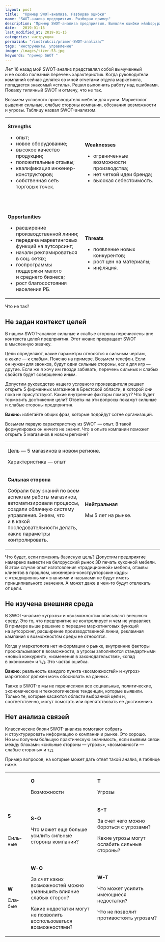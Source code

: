 ```yaml
---
layout: post
title:  "Пример SWOT-анализа. Разбираю ошибки"
name: "SWOT-анализ предприятия. Разбираю пример"
description: "Пример SWOT-анализа предприятия. Выявляю ошибки и&nbsp;рассказываю, как делаю сам."
date:   2019-01-15
last_modified_at: 2019-01-15
categories: инструкции
permalink: "/instrukcii/primer-SWOT-analiza/"
tags: "инструменты, управление"
image: /images/tizer-53.jpg
keywords: "пример SWOT "
---
```



<p>Лет 16&nbsp;назад мой SWOT-анализ представлял собой вымученный и&nbsp;не&nbsp;особо полезный перечень характеристик. Когда руководители компаний сейчас делятся со&nbsp;мной отчетами отдела маркетинга, попадается знакомый «стиль». Решил выполнить работу над ошибками. Покажу типичный SWOT и&nbsp;отмечу, что не&nbsp;так. </p>
<p>Возьмем условного производителя мебели для кухни. Маркетолог выделил сильные, слабые стороны компании, обозначил возможности и&nbsp;угрозы. Таблицу назвал SWOT-анализом. </p>
<table>
	<tbody class="topverticalalign">
		<tr>
			<td style="width: 50%">
				<p><strong>Strengths</strong></p>
				<ul>
					<li>опыт;</li>
					<li>новое оборудование;</li>
					<li>высокое качество продукции;</li>
					<li>положительные отзывы;</li>
					<li>квалификация инженер-конструкторов;</li>
					<li>собственная сеть торговых точек. </li>
 				</ul>
				<br/>
				<br/>
 			</td>
			<td style="width: 50%">
				<p><strong>Weaknesses</strong></p>
				<ul>
					<li>ограниченные возможности производства; </li>
					<li>нет четкой идеи бренда; </li>
					<li>высокая себестоимость. </li>
 				</ul>
 			</td>
 		</tr>
		<tr>
			<td>
				<p><strong>Opportunities</strong></p>
				<ul>
					<li>расширение производственной линии;</li>
					<li>передача маркетинговых функций на&nbsp;аутсорсинг;</li>
					<li>начали рекламироваться в&nbsp;соц. сетях; </li>
					<li>госпрограммы поддержки малого и&nbsp;среднего бизнеса; </li>
					<li>рост благосостояния населения РБ. </li>
 				</ul>
 			</td>
			<td>
				<p><strong>Threats</strong></p>
				<ul>
					<li>появление новых конкурентов; </li>
					<li>рост цен на&nbsp;материалы; </li>
					<li>инфляция.</li>
 				</ul>
 			</td>
 		</tr>
 	</tbody>
 </table>
<p>Что не&nbsp;так? </p>
<h2>Не&nbsp;задан контекст целей </h2>
<p>В&nbsp;нашем SWOT-анализе сильные и&nbsp;слабые стороны перечислены вне контекста целей предприятия. Этот нюанс превращает SWOT в&nbsp;мысленную жвачку. </p>
<p>Цели определяют, какие параметры относятся к&nbsp;сильным чертам, а&nbsp;какие&nbsp;— к&nbsp;слабым. Поясню на&nbsp;примере. Возьмем телефон. Если он&nbsp;нужен для звонков, будут одни сильные стороны, если для игр&nbsp;— другие. Если&nbsp;же я&nbsp;хочу им&nbsp;гвозди забивать, перечень сильных и&nbsp;слабых свойств будет совершенно иным. </p>
<p>Допустим руководство нашего условного производителя решает открыть 5&nbsp;фирменных магазинов в&nbsp;Брестской области, в&nbsp;которой они пока не&nbsp;присутствуют. Какие внутренние факторы помогут? Что будет тормозить достижение цели? Ответы на&nbsp;эти вопросы покажут сильные и&nbsp;слабые стороны предприятия. </p>
<p><strong>Важно:</strong> избегайте общих фраз, которые подойдут сотне организаций. </p>
<p>Возьмем первую характеристику из&nbsp;SWOT&nbsp;— опыт. В&nbsp;такой формулировке он&nbsp;ничего не&nbsp;значит. Что в&nbsp;опыте компании поможет открыть 5&nbsp;магазинов в&nbsp;новом регионе? </p>
<table>
	<tbody class="topverticalalign">
		<tr>
			<td colspan="2">
				<p>Цель&nbsp;— 5&nbsp;магазинов в&nbsp;новом регионе. </p>
				<p>Характеристика&nbsp;— опыт</p>
 			</td>
 		</tr>
		<tr>
			<td style="width: 50%">
				<p><strong>Сильная сторона </strong></p>
				<p>Cобрали базу знаний по&nbsp;всем аспектам работы магазинов, автоматизировали процессы, создали облачную систему управления. Знаем, что и&nbsp;в&nbsp;какой последовательности делать, какие параметры контролировать. </p>
 			</td>
			<td>
				<p><strong>Нейтральная</strong></p>
				<p>Мы&nbsp;5&nbsp;лет на&nbsp;рынке. </p>
 			</td>
 		</tr>
 	</tbody>
 </table>
<p>Что будет, если поменять базисную цель? Допустим предприятие намерено вывести на&nbsp;белорусский рынок 3D&nbsp;печать кухонной мебели. В&nbsp;этом случае опыт изготовления «традиционной» мебели, отзывы клиентов в&nbsp;прошлом, инженерно-конструкторские кадры с&nbsp;«традиционными» знаниями и&nbsp;навыками не&nbsp;будут иметь принципиального значения. А&nbsp;может даже в&nbsp;чем-то будут отвлекать от&nbsp;цели. </p>
<h2>Не&nbsp;изучена внешняя среда </h2>
<p>В&nbsp;SWOT-анализе «угрозы» и&nbsp;«возможности» описывают внешнюю среду. Это&nbsp;то, что предприятие не&nbsp;контролирует и&nbsp;чем не&nbsp;управляет. В&nbsp;примере выше решение о&nbsp;передаче маркетинговых функций на&nbsp;аутсорсинг, расширение производственной линии, рекламная кампания к&nbsp;возможностям среды не&nbsp;относятся. </p>
<p>Когда у&nbsp;маркетолога нет информации о&nbsp;рынке, внутренние факторы проскальзывают в&nbsp;возможности, а&nbsp;угрозы заполняются стандартными «новый конкурент», «изменения в&nbsp;законодательстве», «спад в&nbsp;экономике» и&nbsp;т.д. Это частая ошибка. </p>
<p><strong>Важно:</strong> реальность каждого пункта «возможностей» и&nbsp;«угроз» маркетолог должен мочь обосновать на&nbsp;данных. </p>
<p>Также в&nbsp;SWOT-е мы&nbsp;не&nbsp;перечисляем все социальные, политические, экономические и&nbsp;технологические тенденции, которые выявили. Только&nbsp;те, которые касаются области выбранной цели&nbsp;и, соответственно, могут помогать или препятствовать ее&nbsp;достижению. </p>
<h2>Нет анализа связей </h2>
<p>Классические блоки SWOT-анализа помогают собрать и&nbsp;структурировать информацию о&nbsp;компании и&nbsp;рынке. Это хорошо. Но&nbsp;мы&nbsp;получим бо&#x301;льшую практическую значимость, если выявим связи между блоками: «сильные стороны&nbsp;— угрозы», «возможности&nbsp;— слабые стороны» и&nbsp;т.д. </p>
<p>Пример вопросов, на&nbsp;которые может дать ответ такой анализ, в&nbsp;таблице ниже. </p>
<table>
	<tbody class="topverticalalign">
		<tr>
			<td style="width: 15%" > </td>
			<td style="width: 43%" class="Gainsboro">
				<p><strong>O</strong></p>
				<p>Возможности </p>
 			</td>
			<td class="Gainsboro">
				<p><strong>T</strong></p>
				<p>Угрозы </p>
 			</td>
 		</tr>
		<tr>
			<td class="Gainsboro">
				<p><strong>S</strong></p>
				<br/>
				<p>Силь&shy;ные </p>
 			</td>
			<td>
				<p><strong>S-O</strong></p>
				<p>Что может еще больше усилить сильные стороны компании?</p>
 			</td>
			<td>
				<p><strong>S-T</strong></p>
				<p>За&nbsp;счет чего можно бороться с&nbsp;угрозами? </p>
				<p>Какие угрозы могут ослабить сильные стороны? </p>
 			</td>
 		</tr>
		<tr>
			<td class="Gainsboro">
				<p><strong>W</strong></p>
				<p>Сла&shy;бые </p>
 			</td>
			<td>
				<p><strong>W-O</strong></p>
				<p>За&nbsp;счет каких возможностей можно уменьшить влияние слабых сторон? </p>
				<p>Какие недостатки могут не&nbsp;позволить воспользоваться возможностями? </p>
 			</td>
			<td>
				<p><strong>W-T</strong></p>
				<p>Что может усилить имеющиеся недостатки? </p>
				<p>Что не&nbsp;позволит противостоять угрозам? </p>
 			</td>
 		</tr>
 	</tbody>
 </table>
